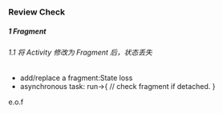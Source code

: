 ### Review Check

##### 1 Fragment

###### 1.1 将 Activity 修改为 Fragment 后，状态丢失

* add/replace a fragment:State loss
* asynchronous task: run->{
  // check fragment if detached.
}




e.o.f
